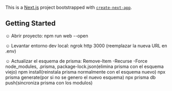 This is a [Next.js](https://nextjs.org) project bootstrapped with [`create-next-app`](https://nextjs.org/docs/app/api-reference/cli/create-next-app).

## Getting Started

  ☺ Abrir proyecto:
  	npm run web --open
  
  ☺ Levantar entorno dev local:
  	ngrok http 3000 (reemplazar la nueva URL en .env)
  
  ☺ Actualizar el esquema de prisma:
  	Remove-Item -Recurse -Force node_modules, .prisma, package-lock.json(elimina prisma con el esquema viejo)
  	npm install(reinstala prisma normalmente con el esquema nuevo)
  	npx prisma generate(por si no se genero el nuevo esquema)
  	npx prisma db push(sincroniza prisma con los modulos)
   
